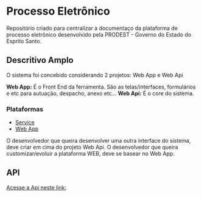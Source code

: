 # Processo Eletrônico
Repositório criado para centralizar a documentaço da plataforma de processo eletrônico desenvolvido pela PRODEST - Governo do Estado do Esprito Santo. 

## Descritivo Amplo
O sistema foi concebido considerando 2 projetos: Web App e Web Api

**Web App:** É o Front End da ferramenta. São as telas/interfaces, formulários e etc para autuação, despacho, anexo etc...
**Web Api:** É o core do sistema. 

### Plataformas

* [Service](https://github.com/prodest/processo-eletronico-web-api)
* [Web App](https://github.com/prodest/processo-eletronico-web-app)

O desenvolvedor que queira desenvolver uma outra interface do sistema, deve criar em cima do projeto Web Api. 
O desenvolvedor que queira customizar/evoluir a plataforma WEB, deve se basear no Web App.

## API 
[Acesse a Api neste link:](https://sistemas.es.gov.br/prodest/processoeletronico/api/documentation/index.html)
